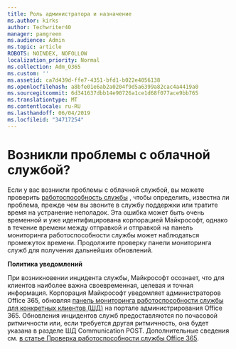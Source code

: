 ```yaml
---
title: Роль администратора и назначение
ms.author: kirks
author: Techwriter40
manager: pamgreen
ms.audience: Admin
ms.topic: article
ROBOTS: NOINDEX, NOFOLLOW
localization_priority: Normal
ms.collection: Adm_O365
ms.custom: ''
ms.assetid: ca7d439d-ffe7-4351-bfd1-b022e4056138
ms.openlocfilehash: a8bfe01e6ab2a0204f9d5a6399a82cac4a4419a0
ms.sourcegitcommit: 6d341637dbb14e90726a1ce1d68f077ace9bb765
ms.translationtype: MT
ms.contentlocale: ru-RU
ms.lasthandoff: 06/04/2019
ms.locfileid: "34717254"
---
```

# <a name="experiencing-problems-with-a-cloud-service"></a>Возникли проблемы с облачной службой?

Если у вас возникли проблемы с облачной службой, вы можете проверить [работоспособность службы](https://admin.microsoft.com/AdminPortal/Home#/servicehealth) , чтобы определить, известна ли проблема, прежде чем вы звоните в службу поддержки или тратите время на устранение неполадок. Эта ошибка может быть очень временной и уже идентифицирована корпорацией Майкрософт, однако в течение времени между отправкой и отправкой на панель мониторинга работоспособности службы может наблюдаться промежуток времени. Продолжите проверку панели мониторинга служб для получения дальнейших обновлений.

**Политика уведомлений**

При возникновении инцидента службы, Майкрософт осознает, что для клиентов наиболее важна своевременная, целевая и точная информация. Корпорация Майкрософт уведомляет администраторов Office 365, обновляя [панель мониторинга работоспособности службы для конкретных клиентов (ШД)](https://admin.microsoft.com/AdminPortal/Home#/servicehealth) на портале администрирования Office 365. Обновления инцидентов служб предоставляются по почасовой ритмичности или, если требуется другая ритмичность, она будет указана в разделе ШД Communication POST. Дополнительные сведения см. [в статье Проверка работоспособности службы Office 365](https://docs.microsoft.com/en-us/office365/enterprise/view-service-health).

